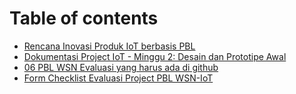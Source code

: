 # Table of contents

* [Rencana Inovasi Produk IoT berbasis PBL](README.md)
* [Dokumentasi Project IoT - Minggu 2: Desain dan Prototipe Awal](dokumentasi-project-iot-minggu-2-desain-dan-prototipe-awal.md)
* [06 PBL WSN Evaluasi yang harus ada di github](06-pbl-wsn-evaluasi-yang-harus-ada-di-github.md)
* [Form Checklist Evaluasi Project PBL WSN-IoT](form-checklist-evaluasi-project-pbl-wsn-iot.md)
